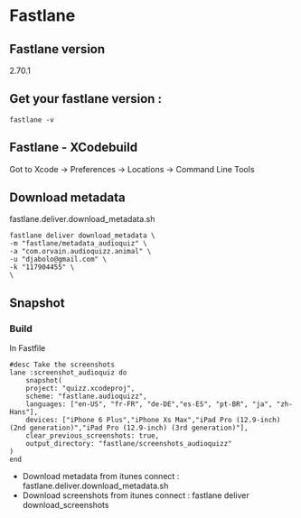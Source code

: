 # Fastlane
## Fastlane version
2.70.1
## Get your fastlane version :
```
fastlane -v
```
## Fastlane - XCodebuild
Got to Xcode -> Preferences -> Locations -> Command Line Tools

## Download metadata
fastlane.deliver.download_metadata.sh
```
fastlane deliver download_metadata \
-m "fastlane/metadata_audioquiz" \
-a "com.orvain.audioquizz.animal" \
-u "djabolo@gmail.com" \
-k "117904455" \
\
```

## Snapshot
### Build
In Fastfile
```
#desc Take the screenshots
lane :screenshot_audioquiz do
    snapshot(
    project: "quizz.xcodeproj",
    scheme: "fastlane.audioquizz",
    languages: ["en-US", "fr-FR", "de-DE","es-ES", "pt-BR", "ja", "zh-Hans"],
    devices: ["iPhone 6 Plus","iPhone Xs Max","iPad Pro (12.9-inch) (2nd generation)","iPad Pro (12.9-inch) (3rd generation)"],
    clear_previous_screenshots: true,
    output_directory: "fastlane/screenshots_audioquizz"
)
end
```

* Download metadata from itunes connect : fastlane.deliver.download_metadata.sh
* Download screenshots from itunes connect : fastlane deliver download_screenshots
